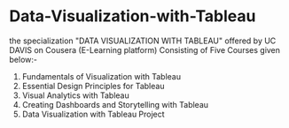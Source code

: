 # Data-Visualization-with-Tableau
the specialization "DATA VISUALIZATION WITH TABLEAU" offered by UC DAVIS on Cousera (E-Learning platform) Consisting of Five Courses given below:- 
1. Fundamentals of Visualization with Tableau 
2. Essential Design Principles for Tableau 
3. Visual Analytics with Tableau 
4. Creating Dashboards and Storytelling with Tableau 
5. Data Visualization with Tableau Project
